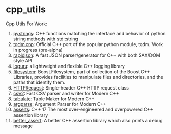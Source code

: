 # cpp_utils

Cpp Utils  For Work:

1. [pystrings](https://github.com/imageworks/pystring): C++ functions matching the interface and behavior of python string methods with std::string
2. [tqdm.cpp](https://github.com/tqdm/tqdm.cpp.git): Official C++ port of the popular python module, tqdm. Work in progress (pre-alpha)
3. [rapidjson](https://github.com/Tencent/rapidjson): A fast JSON parser/generator for C++ with both SAX/DOM style API
4. [loguru](https://github.com/emilk/loguru): a lightweight and flexible C++ logging library
5. [filesystem](https://github.com/boostorg/filesystem.git):
Boost.Filesystem, part of collection of the Boost C++ Libraries, provides facilities to manipulate files and directories, and the paths that identify them.
6. [HTTPRequest](https://github.com/elnormous/HTTPRequest.git):  Single-header C++ HTTP request class
7. [csv2](https://github.com/p-ranav/csv2): Fast CSV parser and writer for Modern C++
8. [tabulate](https://github.com/p-ranav/tabulate): Table Maker for Modern C++
9. [argparse](https://github.com/p-ranav/argparse): Argument Parser for Modern C++
10. [asserts](https://github.com/jeremy-rifkin/asserts): C++ 17 The most over-engineered and overpowered C++ assertion library
11. [better_assert](https://github.com/amallia/better_assert.git): A better C++ assertion library which also prints a debug message